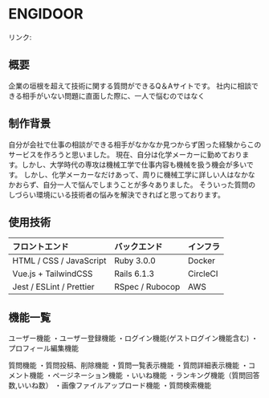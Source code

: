# ENGIDOOR
リンク:

## 概要
企業の垣根を超えて技術に関する質問ができるQ＆Aサイトです。
社内に相談できる相手がいない問題に直面した際に、一人で悩むのではなく

## 制作背景
自分が会社で仕事の相談ができる相手がなかなか見つからず困った経験からこのサービスを作ろうと思いました。
現在、自分は化学メーカーに勤めております。しかし、大学時代の専攻は機械工学で仕事内容も機械を扱う機会が多いです。
しかし、化学メーカーなだけあって、周りに機械工学に詳しい人はなかなかおらず、自分一人で悩んでしまうことが多々ありました。
そういった質問のしづらい環境にいる技術者の悩みを解決できればと思っております。

## 使用技術
| フロントエンド  | バックエンド  | インフラ |
| :--- | :--- | :--- |
| HTML / CSS / JavaScript | Ruby 3.0.0 | Docker |
| Vue.js + TailwindCSS | Rails 6.1.3 | CircleCI |
| Jest / ESLint / Prettier | RSpec / Rubocop | AWS  |

## 機能一覧
ユーザー機能
・ユーザー登録機能
・ログイン機能(ゲストログイン機能含む)
・プロフィール編集機能

質問機能
・質問投稿、削除機能
・質問一覧表示機能
・質問詳細表示機能
・コメント機能
・ページネーション機能
・いいね機能
・ランキング機能（質問回答数,いいね数）
・画像ファイルアップロード機能
・質問検索機能
